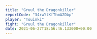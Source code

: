 ```yaml
---
title: "Gruul the Dragonkiller"
reportCode: "34rwYtXfThmA2Dbp"
player: "Touinki"
fight: "Gruul the Dragonkiller"
date: 2021-06-27T18:56:46.133000+00:00
---
```


